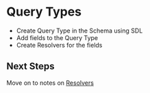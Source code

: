 # Query Types

- Create Query Type in the Schema using SDL
- Add fields to the Query Type
- Create Resolvers for the fields

## Next Steps

Move on to notes on [Resolvers](01-resolvers.md)
